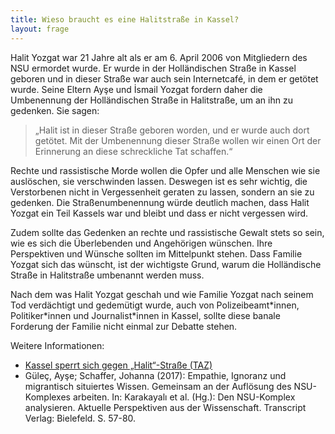 ```yaml
---
title: Wieso braucht es eine Halitstraße in Kassel?
layout: frage
---
```


Halit Yozgat war 21 Jahre alt als er am 6. April 2006 von Mitgliedern des NSU ermordet wurde. Er wurde in der Holländischen Straße in Kassel geboren und in dieser Straße war auch sein Internetcafé, in dem er getötet wurde. Seine Eltern Ayşe und İsmail Yozgat fordern daher die Umbenennung der Holländischen Straße in Halitstraße, um an ihn zu gedenken. Sie sagen:

> „Halit ist in dieser Straße geboren worden, und er wurde auch dort getötet. Mit der Umbenennung dieser Straße wollen wir einen Ort der Erinnerung an diese schreckliche Tat schaffen.“

Rechte und rassistische Morde wollen die Opfer und alle Menschen wie sie auslöschen, sie verschwinden lassen. Deswegen ist es sehr wichtig, die Verstorbenen nicht in Vergessenheit geraten zu lassen, sondern an sie zu gedenken. Die Straßenumbenennung würde deutlich machen, dass Halit Yozgat ein Teil Kassels war und bleibt und dass er nicht vergessen wird.

Zudem sollte das Gedenken an rechte und rassistische Gewalt stets so sein, wie es sich die Überlebenden und Angehörigen wünschen. Ihre Perspektiven und Wünsche sollten im Mittelpunkt stehen. Dass Familie Yozgat sich das wünscht, ist der wichtigste Grund, warum die Holländische Straße in Halitstraße umbenannt werden muss.

Nach dem was Halit Yozgat geschah und wie Familie Yozgat nach seinem Tod verdächtigt und gedemütigt wurde, auch von Polizeibeamt\*innen, Politiker\*innen und Journalist\*innen in Kassel, sollte diese banale Forderung der Familie nicht einmal zur Debatte stehen.


Weitere Informationen:

- [Kassel sperrt sich gegen „Halit“-Straße (TAZ)](https://taz.de/Neonazi-Morde/!5098207/)
- Güleç, Ayşe; Schaffer, Johanna (2017): Empathie, Ignoranz und migrantisch situiertes Wissen. Gemeinsam an der Auflösung des NSU-Komplexes arbeiten. In: Karakayalı et al. (Hg.): Den NSU-Komplex analysieren. Aktuelle Perspektiven aus der Wissenschaft. Transcript Verlag: Bielefeld. S. 57-80.
